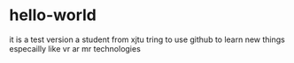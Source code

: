 # hello-world
it is a test version
a student from xjtu tring to use github to learn new things
especailly like vr ar mr technologies
